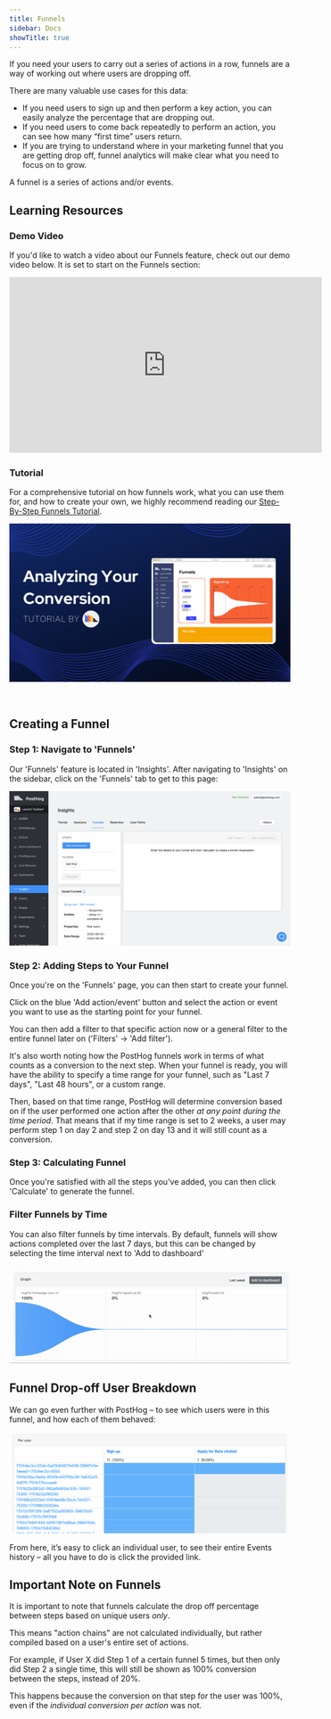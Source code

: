```yaml
---
title: Funnels
sidebar: Docs
showTitle: true
---
```


If you need your users to carry out a series of actions in a row, funnels are a way of working out where users are dropping off.

There are many valuable use cases for this data:

* If you need users to sign up and then perform a key action, you can easily analyze the percentage that are dropping out.
* If you need users to come back repeatedly to perform an action, you can see how many “first time” users return.
* If you are trying to understand where in your marketing funnel that you are getting drop off, funnel analytics will make clear what you need to focus on to grow.
 
A funnel is a series of actions and/or events.

## Learning Resources

### Demo Video

If you'd like to watch a video about our Funnels feature, check out our demo video below. It is set to start on the Funnels section:

<iframe width="560" height="315" src="https://www.youtube.com/embed/aUILrrrlu50?start=515" frameborder="0" allow="accelerometer; autoplay; clipboard-write; encrypted-media; gyroscope; picture-in-picture" allowfullscreen></iframe>

### Tutorial

For a comprehensive tutorial on how funnels work, what you can use them for, and how to create your own, we highly recommend reading our [Step-By-Step Funnels Tutorial](/docs/tutorials/funnels).

![Tutorial Banner](../../images/tutorials/banners/funnels.png)

<br />

## Creating a Funnel

### Step 1: Navigate to 'Funnels'

Our 'Funnels' feature is located in 'Insights'. After navigating to 'Insights' on the sidebar, click on the 'Funnels' tab to get to this page:

![Funnels Page](../../images/tutorials/funnels/funnels-page.png)

### Step 2: Adding Steps to Your Funnel

Once you're on the 'Funnels' page, you can then start to create your funnel.

Click on the blue 'Add action/event' button and select the action or event you want to use as the starting point for your funnel.

You can then add a filter to that specific action now or a general filter to the entire funnel later on ('Filters' -> 'Add filter'). 

It's also worth noting how the PostHog funnels work in terms of what counts as a conversion to the next step. When your funnel is ready, you will have the ability to specify a time range for your funnel, such as "Last 7 days", "Last 48 hours", or a custom range. 

Then, based on that time range, PostHog will determine conversion based on if the user performed one action after the other _at any point during the time period_. That means that if my time range is set to 2 weeks, a user may perform step 1 on day 2 and step 2 on day 13 and it will still count as a conversion. 

### Step 3: Calculating Funnel

Once you're satisfied with all the steps you've added, you can then click 'Calculate' to generate the funnel.

### Filter Funnels by Time

You can also filter funnels by time intervals. By default, funnels will show actions completed over the last 7 days, but this can be changed by selecting the time interval next to 'Add to dashboard'

![funnels by time](../../images/04/funnels-by-time.gif)
<br>

## Funnel Drop-off User Breakdown

We can go even further with PostHog – to see which users were in this funnel, and how each of them behaved:

![Funnel dropoff user breakdown](../../images/02/Screenshot-2020-02-09-at-21.00.26.png)

From here, it’s easy to click an individual user, to see their entire Events history – all you have to do is click the provided link.

## Important Note on Funnels

It is important to note that funnels calculate the drop off percentage between steps based on unique users *only*.

This means "action chains" are not calculated individually, but rather compiled based on a user's entire set of actions.

For example, if User X did Step 1 of a certain funnel 5 times, but then only did Step 2 a single time, this will still be shown as 100% conversion between the steps, instead of 20%. 

This happens because the conversion on that step for the user was 100%, even if the *individual conversion per action* was not.

